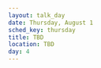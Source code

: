 ```yaml
---
layout: talk_day
date: Thursday, August 1
sched_key: thursday
title: TBD
location: TBD
day: 4
---
```

